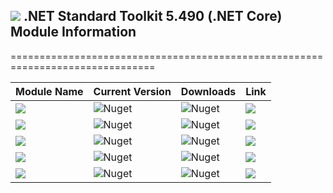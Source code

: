 ## <img src="https://github.com/Wagnerp/Krypton-NET-Version-Dashboard/blob/master/Assets/Icons/PNG/Square%20Design%2064%20x%2064%20New%20Green.png" /> .NET Standard Toolkit 5.490 (.NET Core) Module Information

===============================================================================

| Module Name | Current Version | Downloads | Link |
|---|---|---|---|
| <img src="https://img.shields.io/badge/Module-Core-orange.svg" /> | ![Nuget](https://img.shields.io/nuget/v/KryptonToolkitSuiteCoreModule) | ![Nuget](https://img.shields.io/nuget/dt/KryptonToolkitSuiteCoreModule?color=brightgreen) |  <a href="https://www.nuget.org/packages/KryptonToolkitSuiteCoreModule/"><img src="https://img.shields.io/badge/Download-Link-9cf.svg" /></a> |
| <img src="https://img.shields.io/badge/Module-Docking-orange.svg" /> | ![Nuget](https://img.shields.io/nuget/v/KryptonToolkitSuiteDockingModule) | ![Nuget](https://img.shields.io/nuget/dt/KryptonToolkitSuiteDockingModule?color=brightgreen) |  <a href="https://www.nuget.org/packages/KryptonToolkitSuiteDockingModule/"><img src="https://img.shields.io/badge/Download-Link-9cf.svg" /></a> |
| <img src="https://img.shields.io/badge/Module-Navigator-orange.svg" /> | ![Nuget](https://img.shields.io/nuget/v/KryptonToolkitSuiteNavigatorModule) | ![Nuget](https://img.shields.io/nuget/dt/KryptonToolkitSuiteNavigatorModule?color=brightgreen) |  <a href="https://www.nuget.org/packages/KryptonToolkitSuiteNavigatorModule/"><img src="https://img.shields.io/badge/Download-Link-9cf.svg" /></a> |
| <img src="https://img.shields.io/badge/Module-Ribbon-orange.svg" /> | ![Nuget](https://img.shields.io/nuget/v/KryptonToolkitSuiteRibbonModule) | ![Nuget](https://img.shields.io/nuget/dt/KryptonToolkitSuiteRibbonModule?color=brightgreen) |  <a href="https://www.nuget.org/packages/KryptonToolkitSuiteRibbonModule/"><img src="https://img.shields.io/badge/Download-Link-9cf.svg" /></a> |
| <img src="https://img.shields.io/badge/Module-Workspace-orange.svg" /> | ![Nuget](https://img.shields.io/nuget/v/KryptonToolkitSuiteWorkspaceModule) | ![Nuget](https://img.shields.io/nuget/dt/KryptonToolkitSuiteWorkspaceModule?color=brightgreen) |  <a href="https://www.nuget.org/packages/KryptonToolkitSuiteWorkspaceModule/"><img src="https://img.shields.io/badge/Download-Link-9cf.svg" /></a> |